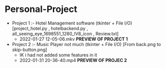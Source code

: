# Personal-Project
* Project 1 :- Hotel Management software (tkinter + File I/O) [project_hotel.py , hotelbackend.py , all_seeing_eye_1698551_1280_lV8_icon , Review.txt]
    * 2022-01-27 12-05-06.mkv **PREVIEW OF PROJECT 1**
* Project 2 :- Music Player not much (tkinter + File I/O) [From back.png to skip-button.png]
   * IK i had not added some features in it
   * 2022-01-31 20-36-40.mp4 **PREVIEW OF PROJEC 2**
